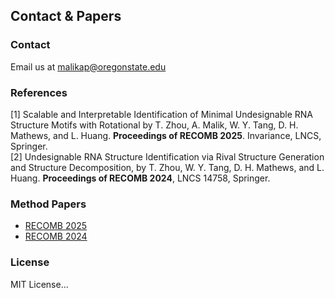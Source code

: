 ## Contact & Papers

### Contact

Email us at [malikap@oregonstate.edu](mailto:malikap@oregonstate.edu)

### References

[1] Scalable and Interpretable Identification of Minimal Undesignable RNA Structure Motifs with Rotational
by T. Zhou, A. Malik, W. Y. Tang, D. H. Mathews, and L. Huang. **Proceedings of RECOMB 2025**.
Invariance, LNCS, Springer. \
[2] Undesignable RNA Structure Identification via Rival Structure Generation and Structure Decomposition, by
T. Zhou, W. Y. Tang, D. H. Mathews, and L. Huang. **Proceedings of RECOMB 2024**, LNCS 14758, Springer.

### Method Papers

- [RECOMB 2025](https://link.springer.com/chapter/10.1007/978-3-031-90252-9_10)
- [RECOMB 2024](https://https://link.springer.com/chapter/10.1007/978-1-0716-3989-4_17)

### License

MIT License...
